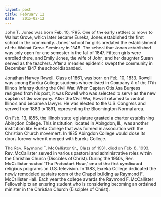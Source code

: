 ```yaml
---
layout: post
title: February 12
date:   2015-02-12
---
```


John T. Jones was born Feb. 10, 1795. One of the early settlers to move to Walnut Grove, which later became Eureka, Jones established the first school in the community. Jones’ school for girls predated the establishment of the Walnut Grove Seminary in 1848. The school that Jones established was only open for one semester in the fall of 1847. Fifteen girls were enrolled there, and Emily Jones, the wife of John, and her daughter Susan served as the teachers. After a measles epidemic swept the community in December 1847 the school disbanded.

<p>Jonathan Harvey Rowell. Class of 1861, was born on Feb. 10, 1833. Rowell was among Eureka College students who enlisted in Company G of the 17th Illinois Infantry during the Civil War. When Captain Otis Asa Burgess resigned from his post, it was Rowell who was selected to serve as the new captain of the company. After the Civil War, Rowell returned to central Illinois and became a lawyer. He was elected to the U.S. Congress and served from 1883 to 1891, representing the Bloomington-Normal area.</p>

<p>On Feb. 13, 1855, the Illinois state legislature granted a charter establishing Abingdon College. This institution, located in Abingdon, Ill., was another institution like Eureka College that was formed in association with the Christian Church movement. In 1885 Abingdon College would close its doors forever when it merged with Eureka College.</p>

<p>The Rev. Raymond F. McCallister Sr., Class of 1931, died on Feb. 8, 1993. Rev. McCallister served in various pastoral and administrative roles within the Christian Church (Disciples of Christ). During the 1950s, Rev. McCallister hosted “The Protestant Hour,” one of the first syndicated religious programs on U.S. television. In 1983, Eureka College dedicated the newly remodeled upstairs room of the Chapel building as Raymond F. McCallister Hall. Each year the college awards the Raymond F. McCallister Fellowship to an entering student who is considering becoming an ordained minister in the Christian Church (Disciples of Christ).</p>
